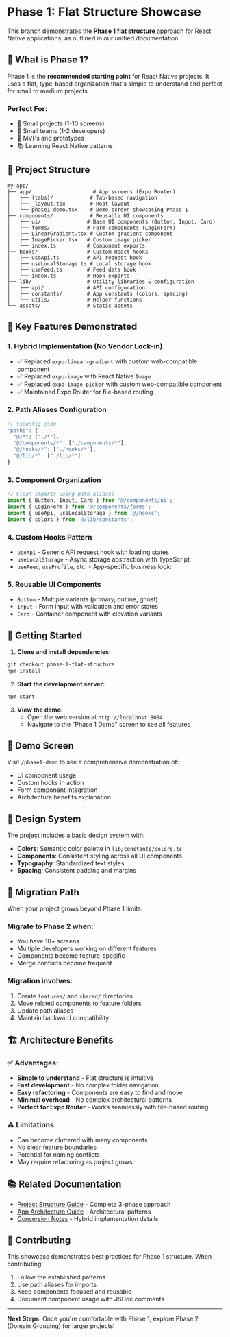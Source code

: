 # Phase 1: Flat Structure Showcase

This branch demonstrates the **Phase 1 flat structure** approach for React Native applications, as outlined in our unified documentation.

## 🎯 What is Phase 1?

Phase 1 is the **recommended starting point** for React Native projects. It uses a flat, type-based organization that's simple to understand and perfect for small to medium projects.

### Perfect For:
- 📱 Small projects (1-10 screens)
- 👥 Small teams (1-2 developers)
- 🚀 MVPs and prototypes
- 📚 Learning React Native patterns

## 📁 Project Structure

```
my-app/
├── app/                    # App screens (Expo Router)
│   ├── (tabs)/            # Tab-based navigation
│   ├── _layout.tsx        # Root layout
│   └── phase1-demo.tsx    # Demo screen showcasing Phase 1
├── components/            # Reusable UI components
│   ├── ui/               # Base UI components (Button, Input, Card)
│   ├── forms/            # Form components (LoginForm)
│   ├── LinearGradient.tsx # Custom gradient component
│   ├── ImagePicker.tsx   # Custom image picker
│   └── index.ts          # Component exports
├── hooks/                # Custom React hooks
│   ├── useApi.ts         # API request hook
│   ├── useLocalStorage.ts # Local storage hook
│   ├── useFeed.ts        # Feed data hook
│   └── index.ts          # Hook exports
├── lib/                  # Utility libraries & configuration
│   ├── api/              # API configuration
│   ├── constants/        # App constants (colors, spacing)
│   └── utils/            # Helper functions
└── assets/               # Static assets
```

## 🔧 Key Features Demonstrated

### 1. **Hybrid Implementation (No Vendor Lock-in)**
- ✅ Replaced `expo-linear-gradient` with custom web-compatible component
- ✅ Replaced `expo-image` with React Native `Image`
- ✅ Replaced `expo-image-picker` with custom web-compatible component
- ✅ Maintained Expo Router for file-based routing

### 2. **Path Aliases Configuration**
```typescript
// tsconfig.json
"paths": {
  "@/*": ["./*"],
  "@/components/*": ["./components/*"],
  "@/hooks/*": ["./hooks/*"],
  "@/lib/*": ["./lib/*"]
}
```

### 3. **Component Organization**
```typescript
// Clean imports using path aliases
import { Button, Input, Card } from '@/components/ui';
import { LoginForm } from '@/components/forms';
import { useApi, useLocalStorage } from '@/hooks';
import { colors } from '@/lib/constants';
```

### 4. **Custom Hooks Pattern**
- `useApi` - Generic API request hook with loading states
- `useLocalStorage` - Async storage abstraction with TypeScript
- `useFeed`, `useProfile`, etc. - App-specific business logic

### 5. **Reusable UI Components**
- `Button` - Multiple variants (primary, outline, ghost)
- `Input` - Form input with validation and error states
- `Card` - Container component with elevation variants

## 🚀 Getting Started

1. **Clone and install dependencies:**
```bash
git checkout phase-1-flat-structure
npm install
```

2. **Start the development server:**
```bash
npm start
```

3. **View the demo:**
   - Open the web version at `http://localhost:8084`
   - Navigate to the "Phase 1 Demo" screen to see all features

## 📱 Demo Screen

Visit `/phase1-demo` to see a comprehensive demonstration of:
- UI component usage
- Custom hooks in action
- Form component integration
- Architecture benefits explanation

## 🎨 Design System

The project includes a basic design system with:
- **Colors**: Semantic color palette in `lib/constants/colors.ts`
- **Components**: Consistent styling across all UI components
- **Typography**: Standardized text styles
- **Spacing**: Consistent padding and margins

## 🔄 Migration Path

When your project grows beyond Phase 1 limits:

### Migrate to Phase 2 when:
- You have 10+ screens
- Multiple developers working on different features
- Components become feature-specific
- Merge conflicts become frequent

### Migration involves:
1. Create `features/` and `shared/` directories
2. Move related components to feature folders
3. Update path aliases
4. Maintain backward compatibility

## 🏗️ Architecture Benefits

### ✅ Advantages:
- **Simple to understand** - Flat structure is intuitive
- **Fast development** - No complex folder navigation
- **Easy refactoring** - Components are easy to find and move
- **Minimal overhead** - No complex architectural patterns
- **Perfect for Expo Router** - Works seamlessly with file-based routing

### ⚠️ Limitations:
- Can become cluttered with many components
- No clear feature boundaries
- Potential for naming conflicts
- May require refactoring as project grows

## 📚 Related Documentation

- [Project Structure Guide](docs/setup/project-structure.md) - Complete 3-phase approach
- [App Architecture Guide](docs/architecture/app-architecture.md) - Architectural patterns
- [Conversion Notes](CONVERTION_NOTES.md) - Hybrid implementation details

## 🤝 Contributing

This showcase demonstrates best practices for Phase 1 structure. When contributing:
1. Follow the established patterns
2. Use path aliases for imports
3. Keep components focused and reusable
4. Document component usage with JSDoc comments

---

**Next Steps**: Once you're comfortable with Phase 1, explore Phase 2 (Domain Grouping) for larger projects!
